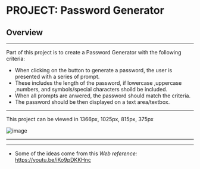 # PROJECT: Password Generator

## Overview
___
Part of this project is to create a Password Generator with the following criteria:
- When clicking on the button to generate a password, the user is presented with a series of prompt.
- These includes the length of the password, if lowercase ,uppercase ,numbers, and symbols/special characters shoild be included.
- When all prompts are anwered, the password should match the criteria.
- The password should be then displayed on a text area/textbox.

___

This project can be viewed in 1366px, 1025px, 815px, 375px

![image](https://user-images.githubusercontent.com/14179472/110422420-739cdb80-80f3-11eb-97d3-70aa47750633.png)

___
___

- Some of the ideas come from this *Web reference:* https://youtu.be/iKo9pDKKHnc

